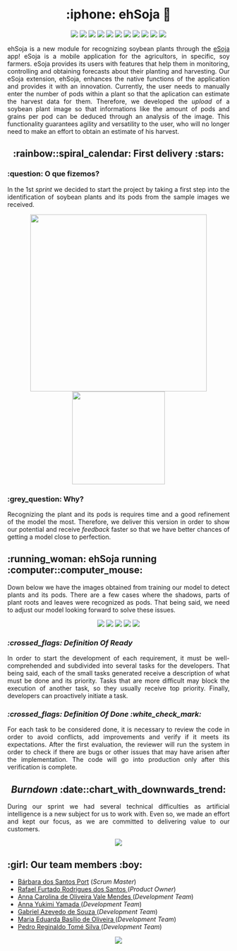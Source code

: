 
<h1 align="center">:iphone: ehSoja 🌱</h1>

<p align="center">
    <img src="https://img.shields.io/badge/TensorFlow-FF6F00?style=for-the-badge&logo=tensorflow&logoColor=white"/>
    <img src="https://img.shields.io/badge/Keras-%23D00000.svg?style=for-the-badge&logo=Keras&logoColor=white"/>
    <img src="https://img.shields.io/badge/React_Native-20232A?style=for-the-badge&logo=react&logoColor=61DAFB"/>
    <img src="https://img.shields.io/badge/TypeScript-007ACC?style=for-the-badge&logo=typescript&logoColor=white"/>
    <img src="https://img.shields.io/badge/Python-3776AB?style=for-the-badge&logo=python&logoColor=white"/>
    <img src="https://img.shields.io/badge/Flask-000000?style=for-the-badge&logo=flask&logoColor=white"/>
    <img src="https://img.shields.io/badge/Node.js-43853D?style=for-the-badge&logo=node.js&logoColor=white"/>
    <img src="https://img.shields.io/badge/nestjs-%23E0234E.svg?style=for-the-badge&logo=nestjs&logoColor=white"/>
    <img src="https://img.shields.io/badge/PostgreSQL-316192?style=for-the-badge&logo=postgresql&logoColor=white"/>
    <img src="https://img.shields.io/badge/Firebase-039BE5?style=for-the-badge&logo=Firebase&logoColor=white"/>
    <img src="https://img.shields.io/badge/redis-%23DD0031.svg?&style=for-the-badge&logo=redis&logoColor=white"/>
</p>

<p align="justify">
ehSoja is a new module for recognizing soybean plants through the <a href="https://github.com/cluster-8/esoja-mobile">eSoja</a> app! eSoja is a mobile application for the agricultors, in specific, soy farmers. eSoja provides its users with features that help them in monitoring, controlling and obtaining forecasts about their planting and harvesting. Our eSoja extension, ehSoja, enhances the native functions of the application and provides it with an innovation. Currently, the user needs to manually enter the number of pods within a plant so that the aplication can estimate the harvest data for them. Therefore, we developed the <i>upload</i> of a soybean plant image so that informations like the amount of pods and grains per pod can be deduced through an analysis of the image. This functionality guarantees agility and versatility to the user, who will no longer need to make an effort to obtain an estimate of his harvest.
</p>
  
  <h2 align="center">:rainbow::spiral_calendar: First delivery :stars:</h2>
  <h3>:question: O que fizemos?</h3>
  <p align="justify">In the 1st <i>sprint</i> we decided to start the project by taking a first step into the identification of soybean plants and its pods from the sample images we received.
  </p>
  <p align="center">
    <img src="https://github.com/barbaraport/softtelie-ehsoja/blob/main/docs/Backlog/Backlog_Sprint1.png" width="400px"/>
    <img src="https://github.com/barbaraport/softtelie-ehsoja/blob/main/docs/Backlog/UserStories_Sprint01.png" height="210px"/>
  </p>
  <h3>:grey_question: Why?</h3>
  <p align="justify">Recognizing the plant and its pods is requires time and a good refinement of the model the most. Therefore, we deliver this version in order to show our potential and receive <i>feedback</i> faster so that we have better chances of getting a model close to perfection.</p>
  
<h2>:running_woman: ehSoja running :computer::computer_mouse:</h2>
<p align="justify">Down below we have the images obtained from training our model to detect plants and its pods. There are a few cases where the shadows, parts of plant roots and leaves were recognized as pods. That being said, we need to adjust our model looking forward to solve these issues.</p>
<p align="center">
  <img src="https://github.com/barbaraport/softtelie-ehsoja/blob/main/docs/MVPs/sprint_1/10test_result_cropped.png"/>
  <img src="https://github.com/barbaraport/softtelie-ehsoja/blob/main/docs/MVPs/sprint_1/11test_result_cropped.png"/>
  <img src="https://github.com/barbaraport/softtelie-ehsoja/blob/main/docs/MVPs/sprint_1/14val_result_cropped.png"/>
  <img src="https://github.com/barbaraport/softtelie-ehsoja/blob/main/docs/MVPs/sprint_1/15test_result_cropped.png"/>
  <img src="https://github.com/barbaraport/softtelie-ehsoja/blob/main/docs/MVPs/sprint_1/15val_result_cropped.png"/>
</p>
  
<h3><i>:crossed_flags: Definition Of Ready</i></h3>
<p align="justify">In order to start the development of each requirement, it must be well-comprehended and subdivided into several tasks for the developers. That being said, each of the small tasks generated receive a description of what must be done and its priority. Tasks that are more difficult may block the execution of another task, so they usually receive top priority. Finally, developers can proactively initiate a task.</p>

<h3><i>:crossed_flags: Definition Of Done :white_check_mark:</i></h3>
<p align="justify">For each task to be considered done, it is necessary to review the code in order to avoid conflicts, add improvements and verify if it meets its expectations. After the first evaluation, the reviewer will run the system in order to check if there are bugs or other issues that may have arisen after the implementation. The code will go into production only after this verification is complete.</p>

<h2 align="center"><i>Burndown</i> :date::chart_with_downwards_trend:</h3>
<p align="justify">During our sprint we had several technical difficulties as artificial intelligence is a new subject for us to work with. Even so, we made an effort and kept our focus, as we are committed to delivering value to our customers.</p>
<p align="center">
  <img src="https://github.com/barbaraport/softtelie-ehsoja/blob/main/docs/Burndown/sprint_1.png"/>
</p>
  
<h2>:girl: Our team members :boy:</h2>
<ul>
    <li><a href="https://www.linkedin.com/in/b%C3%A1rbara-port-402158198/">Bárbara dos Santos Port</a> (<i>Scrum Master</i>)</li>
    <li><a href="https://www.linkedin.com/in/rafael-furtado-613a9712a/">Rafael Furtado Rodrigues dos Santos </a>(<i>Product Owner</i>)</li>
        <li><a href="https://www.linkedin.com/in/anna-carolina-de-oliveira-vale-mendes-372411b3">Anna Carolina de Oliveira Vale Mendes </a>(<i>Development Team</i>)</li>
    <li><a href="https://www.linkedin.com/in/anna-yukimi-yamada-6ba23b149/">Anna Yukimi Yamada </a>(<i>Development Team</i>)</li>
    <li><a href="https://www.linkedin.com/in/gabrielsouzati/">Gabriel Azevedo de Souza </a>(<i>Development Team</i>)</li>
    <li><a href="https://www.linkedin.com/in/mariaeduarda-oliveira/">Maria Eduarda Basílio de Oliveira </a>(<i>Development Team</i>)</li>
    <li><a href="https://www.linkedin.com/in/pedro-silva-18720b236/">Pedro Reginaldo Tomé Silva </a>(<i>Development Team</i>)</li>
</ul>
  
<p align="center">
  <img src="http://ForTheBadge.com/images/badges/built-with-love.svg"/>
</p>
